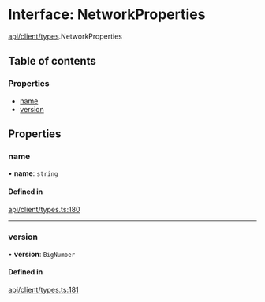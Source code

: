 # Interface: NetworkProperties

[api/client/types](../wiki/api.client.types).NetworkProperties

## Table of contents

### Properties

- [name](../wiki/api.client.types.NetworkProperties#name)
- [version](../wiki/api.client.types.NetworkProperties#version)

## Properties

### name

• **name**: `string`

#### Defined in

[api/client/types.ts:180](https://github.com/PolymeshAssociation/polymesh-sdk/blob/88db4a91/src/api/client/types.ts#L180)

___

### version

• **version**: `BigNumber`

#### Defined in

[api/client/types.ts:181](https://github.com/PolymeshAssociation/polymesh-sdk/blob/88db4a91/src/api/client/types.ts#L181)
